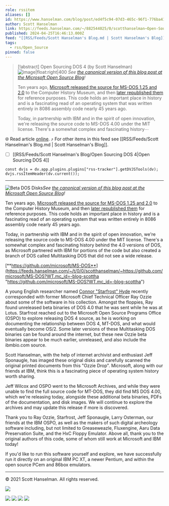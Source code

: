 ```yaml
---
role: rssitem
aliases: []
id: https://www.hanselman.com/blog/post/ed4f5c94-07d3-465c-96f1-776ba41b0099
author: Scott Hanselman
link: https://feeds.hanselman.com/~/882544025/0/scotthanselman~Open-Sourcing-DOS
published: 2024-04-25T16:46:13.000Z
feed: "[[RSS/Feeds/Scott Hanselman's Blog.md | Scott Hanselman's Blog]]"
tags:
  - rss/Open_Source
pinned: false
---
```


> [!abstract] Open Sourcing DOS 4 (by Scott Hanselman)
> ![image|float:right|400](https://www.hanselman.com/blog/content/binary/Windows-Live-Writer/Open-Sourcing-DOS-4_E712/clip_image002_5b6e1c02-95d8-4ee1-87af-ca53a8b0bd56.png "Beta DOS Disks") _See [the canonical version of this blog post at the Microsoft Open Source Blog](https://cloudblogs.microsoft.com/opensource/2024/04/25/open-sourcing-ms-dos-4-0/)!_
> 
> Ten years ago, [Microsoft released the source for MS-DOS 1.25 and 2.0](https://devblogs.microsoft.com/commandline/re-open-sourcing-ms-dos-1-25-and-2-0/) to the Computer History Museum, and then [later republished them](https://github.com/microsoft/MS-DOS) for reference purposes. This code holds an important place in history and is a fascinating read of an operating system that was written entirely in 8086 assembly code nearly 45 years ago.
> 
> Today, in partnership with IBM and in the spirit of open innovation, we're releasing the source code to MS-DOS 4.00 under the MIT license. There's a somewhat complex and fascinating history⋯

🌐 Read article [online](https://feeds.hanselman.com/~/882544025/0/scotthanselman~Open-Sourcing-DOS). ⤴ For other items in this feed see [[RSS/Feeds/Scott Hanselman's Blog.md | Scott Hanselman's Blog]].

- [ ] [[RSS/Feeds/Scott Hanselman's Blog/Open Sourcing DOS 4|Open Sourcing DOS 4]]

~~~dataviewjs
const dvjs = dv.app.plugins.plugins["rss-tracker"].getDVJSTools(dv);
dvjs.rssItemHeader(dv.current());
~~~

- - -

![Beta DOS Disks](https://www.hanselman.com/blog/content/binary/Windows-Live-Writer/Open-Sourcing-DOS-4_E712/clip_image002_5b6e1c02-95d8-4ee1-87af-ca53a8b0bd56.png "Beta DOS Disks")_See [the canonical version of this blog post at the Microsoft Open Source Blog](https://feeds.hanselman.com/~/t/0/0/scotthanselman/~https://cloudblogs.microsoft.com/opensource/2024/04/25/open-sourcing-ms-dos-4-0/)!_

Ten years ago, [Microsoft released the source for MS-DOS 1.25 and 2.0](https://feeds.hanselman.com/~/t/0/0/scotthanselman/~https://devblogs.microsoft.com/commandline/re-open-sourcing-ms-dos-1-25-and-2-0/) to the Computer History Museum, and then [later republished them](https://feeds.hanselman.com/~/t/0/0/scotthanselman/~https://github.com/microsoft/MS-DOS) for reference purposes. This code holds an important place in history and is a fascinating read of an operating system that was written entirely in 8086 assembly code nearly 45 years ago.

Today, in partnership with IBM and in the spirit of open innovation, we're releasing the source code to MS-DOS 4.00 under the MIT license. There's a somewhat complex and fascinating history behind the 4.0 versions of DOS, as Microsoft partnered with IBM for portions of the code but also created a branch of DOS called Multitasking DOS that did not see a wide release.

[**https://github.com/microsoft/MS-DOS**](https://feeds.hanselman.com/~/t/0/0/scotthanselman/~https://github.com/microsoft/MS-DOS?WT.mc_id=-blog-scottha "https://github.com/microsoft/MS-DOS?WT.mc_id=-blog-scottha")

A young English researcher named [Connor "Starfrost" Hyde](https://feeds.hanselman.com/~/t/0/0/scotthanselman/~https://starfrost.net/blog/001-mdos4-part-1/) recently corresponded with former Microsoft Chief Technical Officer Ray Ozzie about some of the software in his collection. Amongst the floppies, Ray found unreleased beta binaries of DOS 4.0 that he was sent while he was at Lotus. Starfrost reached out to the Microsoft Open Source Programs Office (OSPO) to explore releasing DOS 4 source, as he is working on documenting the relationship between DOS 4, MT-DOS, and what would eventually become OS/2. Some later versions of these Multitasking DOS binaries can be found around the internet, but these new Ozzie beta binaries appear to be much earlier, unreleased, and also include the ibmbio.com source. 

Scott Hanselman, with the help of internet archivist and enthusiast Jeff Sponaugle, has imaged these original disks and carefully scanned the original printed documents from this "Ozzie Drop". Microsoft, along with our friends at IBM, think this is a fascinating piece of operating system history worth sharing. 

Jeff Wilcox and OSPO went to the Microsoft Archives, and while they were unable to find the full source code for MT-DOS, they did find MS DOS 4.00, which we're releasing today, alongside these additional beta binaries, PDFs of the documentation, and disk images. We will continue to explore the archives and may update this release if more is discovered. 

Thank you to Ray Ozzie, Starfrost, Jeff Sponaugle, Larry Osterman, our friends at the IBM OSPO, as well as the makers of such digital archeology software including, but not limited to Greaseweazle, Fluxengine, Aaru Data Preservation Suite, and the HxC Floppy Emulator. Above all, thank you to the original authors of this code, some of whom still work at Microsoft and IBM today!

If you'd like to run this software yourself and explore, we have successfully run it directly on an original IBM PC XT, a newer Pentium, and within the open source PCem and 86box emulators. 

  

---

© 2021 Scott Hanselman. All rights reserved.  

![](https://feeds.hanselman.com/~/i/882544025/0/scotthanselman)

[![](https://assets.feedblitz.com/i/fblike20.png)](https://feeds.hanselman.com/_/28/882544025/scotthanselman "Like on Facebook") [![](https://assets.feedblitz.com/i/x.png)](https://feeds.hanselman.com/_/24/882544025/scotthanselman "Post to X.com") [![](https://assets.feedblitz.com/i/email20.png)](https://feeds.hanselman.com/_/19/882544025/scotthanselman "Subscribe by email") [![](https://assets.feedblitz.com/i/rss20.png)](https://feeds.hanselman.com/_/20/882544025/scotthanselman "Subscribe by RSS")
